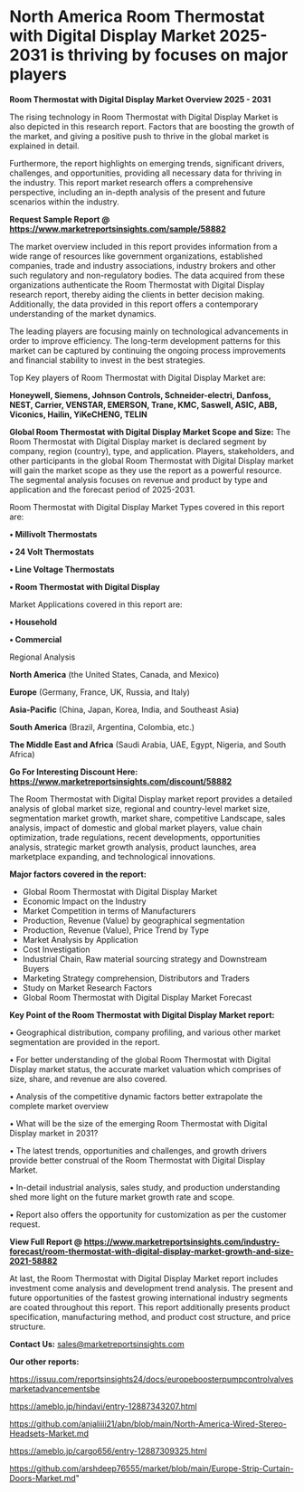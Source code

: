# North America Room Thermostat with Digital Display Market 2025-2031 is thriving by focuses on major players

<Strong> Room Thermostat with Digital Display Market Overview 2025 - 2031</strong>

The rising technology in Room Thermostat with Digital Display Market is also depicted in this research report. Factors that are boosting the growth of the market, and giving a positive push to thrive in the global market is explained in detail.

Furthermore, the report highlights on emerging trends, significant drivers, challenges, and opportunities, providing all necessary data for thriving in the industry. This report market research offers a comprehensive perspective, including an in-depth analysis of the present and future scenarios within the industry.

<strong>Request Sample Report @ <a href=https://www.marketreportsinsights.com/sample/58882>https://www.marketreportsinsights.com/sample/58882</a></strong>

The market overview included in this report provides information from a wide range of resources like government organizations, established companies, trade and industry associations, industry brokers and other such regulatory and non-regulatory bodies. The data acquired from these organizations authenticate the Room Thermostat with Digital Display research report, thereby aiding the clients in better decision making. Additionally, the data provided in this report offers a contemporary understanding of the market dynamics.

The leading players are focusing mainly on technological advancements in order to improve efficiency. The long-term development patterns for this market can be captured by continuing the ongoing process improvements and financial stability to invest in the best strategies.

Top Key players of Room Thermostat with Digital Display Market are:

<strong>Honeywell, Siemens, Johnson Controls, Schneider-electri, Danfoss, NEST, Carrier, VENSTAR, EMERSON, Trane, KMC, Saswell, ASIC, ABB, Viconics, Hailin, YiKeCHENG, TELIN</strong>

<strong><b>Global Room Thermostat with Digital Display Market Scope and Size:</b></strong>
The Room Thermostat with Digital Display market is declared segment by company, region (country), type, and application. Players, stakeholders, and other participants in the global Room Thermostat with Digital Display market will gain the market scope as they use the report as a powerful resource. The segmental analysis focuses on revenue and product by type and application and the forecast period of 2025-2031.

Room Thermostat with Digital Display Market Types covered in this report are:

<strong>• Millivolt Thermostats

• 24 Volt Thermostats

• Line Voltage Thermostats

• Room Thermostat with Digital Display</strong>

Market Applications covered in this report are:

<strong>• Household

• Commercial</strong> 

Regional Analysis

<strong>North America</strong> (the United States, Canada, and Mexico)

<strong>Europe</strong> (Germany, France, UK, Russia, and Italy)

<strong>Asia-Pacific</strong> (China, Japan, Korea, India, and Southeast Asia)

<strong>South America</strong> (Brazil, Argentina, Colombia, etc.)

<strong>The Middle East and Africa</strong> (Saudi Arabia, UAE, Egypt, Nigeria, and South Africa)

<strong>Go For Interesting Discount Here: <a href=https://www.marketreportsinsights.com/discount/58882>https://www.marketreportsinsights.com/discount/58882</a></strong>

The Room Thermostat with Digital Display market report provides a detailed analysis of global market size, regional and country-level market size, segmentation market growth, market share, competitive Landscape, sales analysis, impact of domestic and global market players, value chain optimization, trade regulations, recent developments, opportunities analysis, strategic market growth analysis, product launches, area marketplace expanding, and technological innovations.

<strong><b>Major factors covered in the report:</b></strong>
<ul>
  <li>Global Room Thermostat with Digital Display Market </li>
  <li>Economic Impact on the Industry</li>
  <li>Market Competition in terms of Manufacturers</li>
  <li>Production, Revenue (Value) by geographical segmentation</li>
  <li>Production, Revenue (Value), Price Trend by Type</li>
  <li>Market Analysis by Application</li>
  <li>Cost Investigation</li>
  <li>Industrial Chain, Raw material sourcing strategy and Downstream Buyers</li>
  <li>Marketing Strategy comprehension, Distributors and Traders</li>
  <li>Study on Market Research Factors</li>
  <li>Global Room Thermostat with Digital Display Market Forecast</li>
</ul>

<strong><b>Key Point of the Room Thermostat with Digital Display Market report:</b></strong>

• Geographical distribution, company profiling, and various other market segmentation are provided in the report.

• For better understanding of the global Room Thermostat with Digital Display market status, the accurate market valuation which comprises of size, share, and revenue are also covered.

• Analysis of the competitive dynamic factors better extrapolate the complete market overview

• What will be the size of the emerging Room Thermostat with Digital Display market in 2031?

• The latest trends, opportunities and challenges, and growth drivers provide better construal of the Room Thermostat with Digital Display Market.

• In-detail industrial analysis, sales study, and production understanding shed more light on the future market growth rate and scope.

• Report also offers the opportunity for customization as per the customer request.

<strong><b>View Full Report @ <a href=https://www.marketreportsinsights.com/industry-forecast/room-thermostat-with-digital-display-market-growth-and-size-2021-58882>https://www.marketreportsinsights.com/industry-forecast/room-thermostat-with-digital-display-market-growth-and-size-2021-58882</a></b></strong>


At last, the Room Thermostat with Digital Display Market report includes investment come analysis and development trend analysis. The present and future opportunities of the fastest growing international industry segments are coated throughout this report. This report additionally presents product specification, manufacturing method, and product cost structure, and price structure.

<strong>Contact Us:</strong>
sales@marketreportsinsights.com

<strong>Our other reports:</strong>

<a href=https://issuu.com/reportsinsights24/docs/europeboosterpumpcontrolvalvesmarketadvancementsbe>https://issuu.com/reportsinsights24/docs/europeboosterpumpcontrolvalvesmarketadvancementsbe</a>

<a href=https://ameblo.jp/hindavi/entry-12887343207.html>https://ameblo.jp/hindavi/entry-12887343207.html</a>

<a href=https://github.com/anjaliiii21/abn/blob/main/North-America-Wired-Stereo-Headsets-Market.md>https://github.com/anjaliiii21/abn/blob/main/North-America-Wired-Stereo-Headsets-Market.md</a>

<a href=https://ameblo.jp/cargo656/entry-12887309325.html>https://ameblo.jp/cargo656/entry-12887309325.html</a>

<a href=https://github.com/arshdeep76555/market/blob/main/Europe-Strip-Curtain-Doors-Market.md>https://github.com/arshdeep76555/market/blob/main/Europe-Strip-Curtain-Doors-Market.md</a>"
